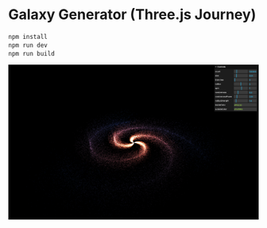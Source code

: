 # Galaxy Generator (Three.js Journey)

``` bash
npm install
npm run dev
npm run build
```

![Galaxy Example](GalaxyExample.png) 

